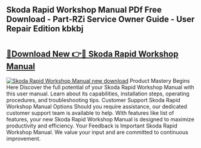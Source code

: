 ## Skoda Rapid Workshop Manual PDf Free Download - Part-RZi Service Owner Guide - User Repair Edition kbkbj

# <h2><a href="http://cf23863.oget.top/?id=Skoda+Rapid+Workshop+Manual">🔗Download New 👉🔴 Skoda Rapid Workshop Manual</a></h2>

[![Skoda Rapid Workshop Manual new download](https://i.imgur.com/5g1atiW.png)](http://cf23863.oget.top/?id=Skoda+Rapid+Workshop+Manual)
Product Mastery Begins Here Discover the full potential of your Skoda Rapid Workshop Manual with this user manual. Learn about its capabilities, installation steps, operating procedures, and troubleshooting tips. Customer Support Skoda Rapid Workshop Manual Options Should you require assistance, our dedicated customer support team is available to help. With features like list of features, your new Skoda Rapid Workshop Manual is designed to maximize productivity and efficiency. Your Feedback is Important Skoda Rapid Workshop Manual. We value your input and are committed to continuous improvement.
